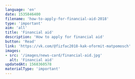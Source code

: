 ```yaml
---
language: 'en'
date: 1535846400
filename: 'how-to-apply-for-financial-aid-2018'
type: 'important'
aim: 'all'
title: 'Financial aid'
description: 'How to apply for financial aid'
button: 'Read'
link: 'https://vk.com/@fizfac2018-kak-oformit-matpomosch'
images:
- src: '/images/news-card/financial-aid.jpg'
  alt: 'Financial aid'
updatedAt: 1568360578
materialType: 'important'
---
```

